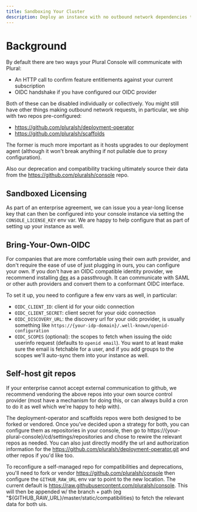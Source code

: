 ```yaml
---
title: Sandboxing Your Cluster
description: Deploy an instance with no outbound network dependencies to Plural
---
```


# Background

By default there are two ways your Plural Console will communicate with Plural:

- An HTTP call to confirm feature entitlements against your current subscription
- OIDC handshake if you have configured our OIDC provider

Both of these can be disabled individually or collectively. You might still have other things making outbound network requests, in particular, we ship with two repos pre-configured:

- https://github.com/pluralsh/deployment-operator
- https://github.com/pluralsh/scaffolds

The former is much more important as it hosts upgrades to our deployment agent (although it won't break anything if not pullable due to proxy configuration).

Also our deprecation and compatibility tracking ultimately source their data from the https://github.com/pluralsh/console repo.

## Sandboxed Licensing

As part of an enterprise agreement, we can issue you a year-long license key that can then be configured into your console instance via setting the `CONSOLE_LICENSE_KEY` env var. We are happy to help configure that as part of setting up your instance as well.

## Bring-Your-Own-OIDC

For companies that are more comfortable using their own auth provider, and don't require the ease of use of just plugging in ours, you can configure your own. If you don't have an OIDC compatible identity provider, we recommend installing [dex](https://dexidp.io/docs/getting-started/) as a passthrough. It can communicate with SAML or other auth providers and convert them to a conformant OIDC interface.

To set it up, you need to configure a few env vars as well, in particular:

- `OIDC_CLIENT_ID`: client id for your oidc connection
- `OIDC_CLIENT_SECRET`: client secret for your oidc connection
- `OIDC_DISCOVERY_URL`: the discovery url for your oidc provider, is usually something like `https://{your-idp-domain}/.well-known/openid-configuration`
- `OIDC_SCOPES` (optional): the scopes to fetch when issuing the oidc userinfo request (defaults to `openid email`). You want to at least make sure the email is fetchable for a user, and if you add groups to the scopes we'll auto-sync them into your instance as well.

## Self-host git repos

If your enterprise cannot accept external communication to github, we recommend vendoring the above repos into your own source control provider (most have a mechanism for doing this, or can always build a cron to do it as well which we're happy to help with).

The deployment-operator and scaffolds repos were both designed to be forked or vendored. Once you've decided upon a strategy for both, you can configure them as repositories in your console, then go to https://{your-plural-console}/cd/settings/repositories and chose to rewire the relevant repos as needed. You can also just directly modify the url and authorization information for the https://github.com/pluralsh/deployment-operator.git and other repos if you'd like too.

To reconfigure a self-managed repo for compatibilities and deprecations, you'll need to fork or vendor https://github.com/pluralsh/console then configure the `GITHUB_RAW_URL` env var to point to the new location. The current default is https://raw.githubusercontent.com/pluralsh/console. This will then be appended w/ the branch + path (eg "${GITHUB_RAW_URL}/master/static/compatibilities) to fetch the relevant data for both uis.
